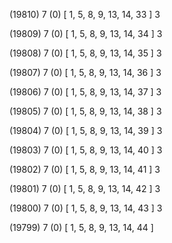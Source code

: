 (19810) 7 (0) [ 1, 5, 8, 9, 13, 14, 33 ] 3 


(19809) 7 (0) [ 1, 5, 8, 9, 13, 14, 34 ] 3 


(19808) 7 (0) [ 1, 5, 8, 9, 13, 14, 35 ] 3 


(19807) 7 (0) [ 1, 5, 8, 9, 13, 14, 36 ] 3 


(19806) 7 (0) [ 1, 5, 8, 9, 13, 14, 37 ] 3 


(19805) 7 (0) [ 1, 5, 8, 9, 13, 14, 38 ] 3 


(19804) 7 (0) [ 1, 5, 8, 9, 13, 14, 39 ] 3 


(19803) 7 (0) [ 1, 5, 8, 9, 13, 14, 40 ] 3 


(19802) 7 (0) [ 1, 5, 8, 9, 13, 14, 41 ] 3 


(19801) 7 (0) [ 1, 5, 8, 9, 13, 14, 42 ] 3 


(19800) 7 (0) [ 1, 5, 8, 9, 13, 14, 43 ] 3 


(19799) 7 (0) [ 1, 5, 8, 9, 13, 14, 44 ]  

